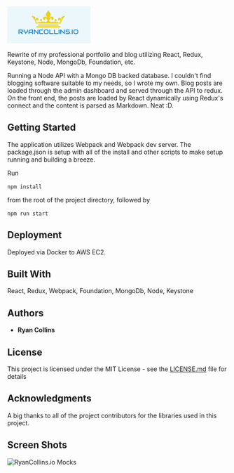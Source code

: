 ![Ryancollins.io logo](https://raw.githubusercontent.com/RyanCCollins/ryancollins.io/master/ryancollins.io-logo.png)

Rewrite of my professional portfolio and blog utilizing React, Redux, Keystone, Node, MongoDb, Foundation, etc.

Running a Node API with a Mongo DB backed database.  I couldn't find blogging software suitable to my needs, so I wrote my own.  Blog posts are loaded through the admin dashboard and served through the API to redux.  On the front end, the posts are loaded by React dynamically using Redux's connect and the content is parsed as Markdown.  Neat :D.

## Getting Started
The application utilizes Webpack and Webpack dev server.  The package.json is setup with all of the install and other scripts to make setup running and building a breeze.

Run
```
npm install
```

from the root of the project directory, followed by
```
npm run start
```

## Deployment
Deployed via Docker to AWS EC2.

## Built With
React,
Redux,
Webpack,
Foundation,
MongoDb,
Node,
Keystone


## Authors

* **Ryan Collins**

## License

This project is licensed under the MIT License - see the [LICENSE.md](LICENSE.md) file for details

## Acknowledgments
A big thanks to all of the project contributors for the libraries used in this project.

## Screen Shots
![RyanCollins.io Mocks](https://raw.githubusercontent.com/RyanCCollins/ryancollins.io/master/ryancollins.io-mockup.jpg)
